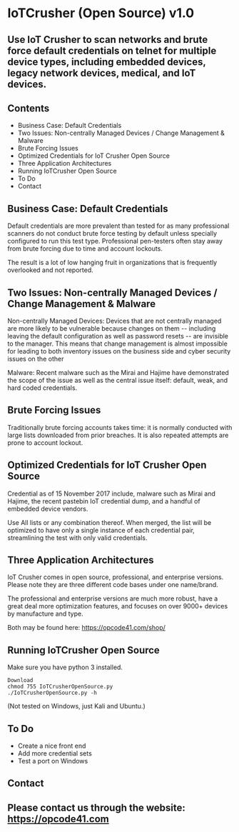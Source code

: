 # IoTCrusher (Open Source) v1.0
Use IoT Crusher to scan networks and brute force default credentials on telnet for multiple device types, including embedded devices, legacy network devices, medical, and IoT devices. 
--

Contents
--
* Business Case: Default Credentials
* Two Issues: Non-centrally Managed Devices / Change Management & Malware 
* Brute Forcing Issues
* Optimized Credentials for IoT Crusher Open Source
* Three Application Architectures
* Running IoTCrusher Open Source
* To Do
* Contact


Business Case: Default Credentials
--

Default credentials are more prevalent than tested for as many professional scanners do not conduct brute force testing by default unless specially configured to run this test type. Professional pen-testers often stay away from brute forcing due to time and account lockouts. 

The result is a lot of low hanging fruit in organizations that is frequently overlooked and not reported.


Two Issues: Non-centrally Managed Devices / Change Management & Malware
--

Non-centrally Managed Devices: 
Devices that are not centrally managed are more likely to be vulnerable because changes on them -- including leaving the default configuration as well as password resets -- are invisible to the manager. This means that change management is almost impossible for leading to both inventory issues on the business side and cyber security issues on the other

Malware:
Recent malware such as the Mirai and Hajime have demonstrated the scope of the issue as well as the central issue itself: default, weak, and hard coded credentials.


Brute Forcing Issues
--

Traditionally brute forcing accounts takes time: it is normally conducted with large lists downloaded from prior breaches. It is also repeated attempts are prone to account lockout.


Optimized Credentials for IoT Crusher Open Source
--

Credential as of 15 November 2017 include, malware such as Mirai and Hajime, the recent pastebin IoT credential dump, and a handful of embedded device vendors. 

Use All lists or any combination thereof. When merged, the list will be optimized to have only a single instance of each credential pair, streamlining the test with only valid credentials.


Three Application Architectures
--

IoT Crusher comes in open source, professional, and enterprise versions. Please note they are three different code bases under one name/brand. 

The professional and enterprise versions are much more robust, have a great deal more optimization features, and focuses on over 9000+ devices by manufacture and type. 

Both may be found here: https://opcode41.com/shop/


Running IoTCrusher Open Source
--

Make sure you have python 3 installed.

```
Download 
chmod 755 IoTCrusherOpenSource.py
./IoTCrusherOpenSource.py -h
```

(Not tested on Windows, just Kali and Ubuntu.)


To Do
--

* Create a nice front end
* Add more credential sets 
* Test a port on Windows


Contact
--

Please contact us through the website: https://opcode41.com
--
